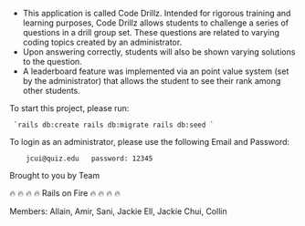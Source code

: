 * This application is called Code Drillz. Intended for rigorous training and learning purposes,
  Code Drillz allows students to challenge a series of questions in a drill group set. 
  These questions are related to varying coding topics created by an administrator.
* Upon answering correctly, students will also be shown varying solutions to the question.
* A leaderboard feature was implemented via an point value system (set by the administrator)
that allows the student to see their rank among other students.
 

To start this project, please run:

     `rails db:create rails db:migrate rails db:seed `
     
     
To login as an administrator, please use the following Email and Password: 

        jcui@quiz.edu   password: 12345 

Brought to you by Team 

🔥 🔥 🔥 🔥  Rails on Fire 🔥 🔥 🔥 🔥

Members: Allain, Amir, Sani, Jackie Ell, Jackie Chui, Collin 
